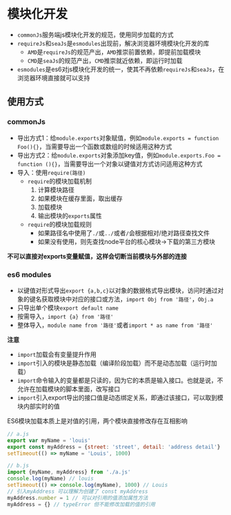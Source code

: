 # 模块化开发

- `commonJs`服务端js模块化开发的规范，使用同步加载的方式
- `requireJs`和`seaJs`是`esmodules`出现前，解决浏览器环境模块化开发的库
  - `AMD`是`requireJs`的规范产出，`AMD`推崇前置依赖，即提前加载模块
  - `CMD`是`seaJs`的规范产出，`CMD`推崇就近依赖，即运行时加载
- `esmodules`是es6对js模块化开发的统一，使其不再依赖`requireJs`和`seaJs`，在浏览器环境直接就可以支持

## 使用方式

### commonJs
- 导出方式1：给`module.exports`对象赋值，例如`module.exports = function Foo(){}`，当需要导出一个函数或数组的时候适用这种方式
- 导出方式2：给`module.exports`对象添加key值，例如`module.exports.Foo = function (){}`，当需要导出一个对象以键值对方式访问适用这种方式
- 导入：使用`require(路径)`
  - `require`的模块加载机制
    1. 计算模块路径
    2. 如果模块在缓存里面，取出缓存
    3. 加载模块
    4. 输出模块的`exports`属性
  - `require`的模块加载规则
    - 如果路径名中使用了`./`或`../`或者`/`会根据相对/绝对路径查找文件
    - 如果没有使用，则先查找node平台的核心模块->下载的第三方模块

**不可以直接对exports变量赋值，这样会切断当前模块与外部的连接**

### es6 modules
- 以键值对形式导出`export {a,b,c}`以对象的数据格式导出模块，访问时通过对象的键名获取模块中对应的接口或方法，`import Obj from '路径'`，`Obj.a`
- 只导出单个模块`export default name`
- 按需导入，`import {a} from '路径'`
- 整体导入，`module name from '路径'`或者`import * as name from '路径'`

**注意**
- `import`加载会有变量提升作用
- `import`引入的模块是静态加载（编译阶段加载）而不是动态加载（运行时加载）
- `import`命令输入的变量都是只读的，因为它的本质是输入接口。也就是说，不允许在加载模块的脚本里面，改写接口
- `import`引入export导出的接口值是动态绑定关系，即通过该接口，可以取到模块内部实时的值

ES6模块加载本质上是对值的引用，两个模块直接修改存在互相影响
```javascript
// a.js
export var myName = 'louis'
export const myAddress = {street: 'street', detail: 'address detail'}
setTimeout(() => myName = 'Louis', 1000)

// b.js
import {myName, myAddress} from './a.js'
console.log(myName) // louis
setTimeout(() => console.log(myName), 1000) // Louis
// 引入myAddress 可以理解为创建了 const myAddress
myAddress.number = 1 // 可以对引用的值添加属性方法
myAddress = {} // typeError 但不能修改加载的值的引用
```
